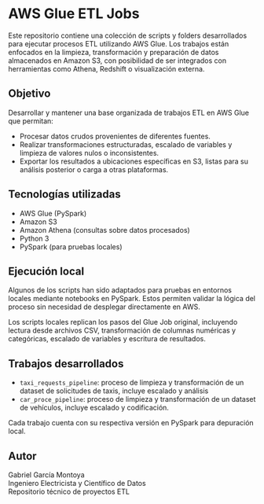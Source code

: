 # **AWS Glue ETL Jobs**

Este repositorio contiene una colección de scripts y folders desarrollados para ejecutar procesos ETL utilizando AWS Glue. Los trabajos están enfocados en la limpieza, transformación y preparación de datos almacenados en Amazon S3, con posibilidad de ser integrados con herramientas como Athena, Redshift o visualización externa.

## **Objetivo**

Desarrollar y mantener una base organizada de trabajos ETL en AWS Glue que permitan:

- Procesar datos crudos provenientes de diferentes fuentes.
- Realizar transformaciones estructuradas, escalado de variables y limpieza de valores nulos o inconsistentes.
- Exportar los resultados a ubicaciones específicas en S3, listas para su análisis posterior o carga a otras plataformas.

## **Tecnologías utilizadas**

- AWS Glue (PySpark)
- Amazon S3
- Amazon Athena (consultas sobre datos procesados)
- Python 3
- PySpark (para pruebas locales)

## **Ejecución local**

Algunos de los scripts han sido adaptados para pruebas en entornos locales mediante notebooks en PySpark. Estos permiten validar la lógica del proceso sin necesidad de desplegar directamente en AWS.

Los scripts locales replican los pasos del Glue Job original, incluyendo lectura desde archivos CSV, transformación de columnas numéricas y categóricas, escalado de variables y escritura de resultados.

## **Trabajos desarrollados**

- `taxi_requests_pipeline`: proceso de limpieza y transformación de un dataset de solicitudes de taxis, incluye escalado y análisis
- `car_proce_pipeline`: proceso de limpieza y transformación de un dataset de vehículos, incluye escalado y codificación.

Cada trabajo cuenta con su respectiva versión en PySpark para depuración local.

## **Autor**

Gabriel García Montoya   
Ingeniero Electricista y Científico de Datos  
Repositorio técnico de proyectos ETL
